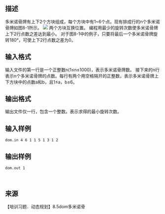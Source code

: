 ## 描述

多米诺骨牌有上下2个方块组成，每个方块中有1~6个点。现有排成行的n个多米诺骨牌如图8-1所示。 <img border=0 src=http://60.191.162.158:8080/JudgeOnline/images/p1232.gif > 两个方块互换位置。 编程用最少的旋转次数使多米诺骨牌上下2行点数之差达到最小。 对于图8-1中的例子，只要将最后一个多米诺骨牌旋转180°，可使上下2行点数之差为0。 

## 输入格式

输入文件的第一行是一个正整数n(1≤n≤1000)，表示多米诺骨牌数。 接下来的n行表示n个多米诺骨牌的点数。每行有两个用空格隔开的正整数，表示多米诺骨牌上下方块中的点数a和b，且1≤a，b≤6。

## 输出格式

输出文件仅一行，包含一个整数。表示求得的最小旋转次数。

## 输入样例

```plaintext
dom.in 4 6 1 1 5 1 3 1 2 
```

## 输出样例

```plaintext
dom.out 1 
```



 

## 来源

【培训习题．动态规划】8.5dom多米诺骨

